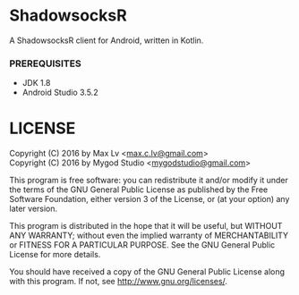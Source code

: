 # ShadowsocksR
A ShadowsocksR client for Android, written in Kotlin.

### PREREQUISITES

* JDK 1.8
* Android Studio 3.5.2

# LICENSE

Copyright (C) 2016 by Max Lv <<max.c.lv@gmail.com>>  
Copyright (C) 2016 by Mygod Studio <<mygodstudio@gmail.com>>

This program is free software: you can redistribute it and/or modify
it under the terms of the GNU General Public License as published by
the Free Software Foundation, either version 3 of the License, or
(at your option) any later version.

This program is distributed in the hope that it will be useful,
but WITHOUT ANY WARRANTY; without even the implied warranty of
MERCHANTABILITY or FITNESS FOR A PARTICULAR PURPOSE.  See the
GNU General Public License for more details.

You should have received a copy of the GNU General Public License
along with this program. If not, see <http://www.gnu.org/licenses/>.